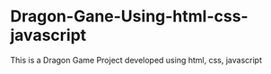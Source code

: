 # Dragon-Gane-Using-html-css-javascript
This is a Dragon Game Project developed using html, css, javascript

